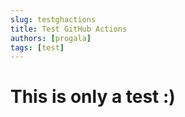 ```yaml
---
slug: testghactions
title: Test GitHub Actions
authors: [progala]
tags: [test]
---
```


# This is only a test :)

<!--truncate-->
